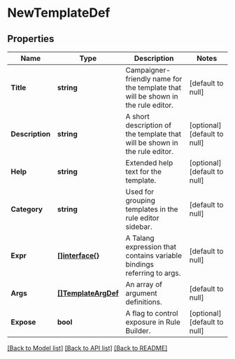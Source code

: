 # NewTemplateDef

## Properties
Name | Type | Description | Notes
------------ | ------------- | ------------- | -------------
**Title** | **string** | Campaigner-friendly name for the template that will be shown in the rule editor. | [default to null]
**Description** | **string** | A short description of the template that will be shown in the rule editor. | [optional] [default to null]
**Help** | **string** | Extended help text for the template. | [optional] [default to null]
**Category** | **string** | Used for grouping templates in the rule editor sidebar. | [default to null]
**Expr** | [**[]interface{}**](interface{}.md) | A Talang expression that contains variable bindings referring to args. | [default to null]
**Args** | [**[]TemplateArgDef**](TemplateArgDef.md) | An array of argument definitions. | [default to null]
**Expose** | **bool** | A flag to control exposure in Rule Builder. | [optional] [default to null]

[[Back to Model list]](../README.md#documentation-for-models) [[Back to API list]](../README.md#documentation-for-api-endpoints) [[Back to README]](../README.md)


